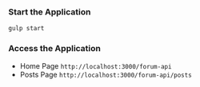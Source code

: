 ### Start the Application
`gulp start`

### Access the Application
* Home Page
`http://localhost:3000/forum-api`
* Posts Page
`http://localhost:3000/forum-api/posts`
